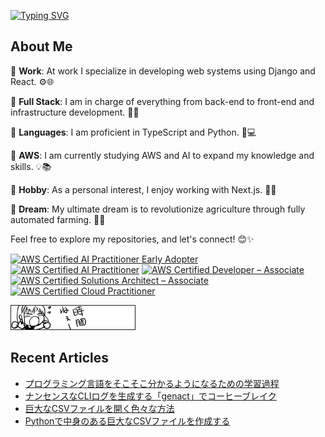 [![Typing SVG](https://readme-typing-svg.demolab.com?font=Fira+Code&pause=1000&width=435&lines=Hello+%E3%81%93%E3%82%93%E3%81%AB%E3%81%A1%E3%81%AF+%E4%BD%A0%E5%A5%BD+halo+%EC%95%88%EB%85%95%ED%95%98%EC%84%B8%EC%9A%94)](https://git.io/typing-svg)

## About Me

🌟 **Work**: At work I specialize in developing web systems using Django and React. ⚙️🌐

🌟 **Full Stack**: I am in charge of everything from back-end to front-end and infrastructure development. 💪🎨

🌟 **Languages**: I am proficient in TypeScript and Python. 🚀💻

🌟 **AWS**: I am currently studying AWS and AI to expand my knowledge and skills. 💡📚

🌟 **Hobby**: As a personal interest, I enjoy working with Next.js. 🌟🚀

🌟 **Dream**: My ultimate dream is to revolutionize agriculture through fully automated farming. 🚜🌾


Feel free to explore my repositories, and let's connect! 😊✨

<!--START_SECTION:badges-->

[![AWS Certified AI Practitioner Early Adopter](https://images.credly.com/size/110x110/images/834f2c8d-2d2c-4ce7-9580-02a351c31626/image.png)](http://www.credly.com/badges/d4dad338-eb13-4fbd-b9d1-ca5b79c8c6e4 "AWS Certified AI Practitioner Early Adopter")
[![AWS Certified AI Practitioner](https://images.credly.com/size/110x110/images/4d4693bb-530e-4bca-9327-de07f3aa2348/image.png)](http://www.credly.com/badges/75ffeab8-7424-4b04-969a-317161af9edd "AWS Certified AI Practitioner")
[![AWS Certified Developer – Associate](https://images.credly.com/size/110x110/images/b9feab85-1a43-4f6c-99a5-631b88d5461b/image.png)](http://www.credly.com/badges/eca51682-59a2-4581-977d-626f59bd0b16 "AWS Certified Developer – Associate")
[![AWS Certified Solutions Architect – Associate](https://images.credly.com/size/110x110/images/0e284c3f-5164-4b21-8660-0d84737941bc/image.png)](http://www.credly.com/badges/3dd7978d-af3e-48a3-b104-97e53f4c6533 "AWS Certified Solutions Architect – Associate")
[![AWS Certified Cloud Practitioner](https://images.credly.com/size/110x110/images/00634f82-b07f-4bbd-a6bb-53de397fc3a6/image.png)](http://www.credly.com/badges/42d0a0f6-afa4-4ab0-bd9e-396c9bc4f58c "AWS Certified Cloud Practitioner")
<!--END_SECTION:badges-->
  

[![時間ねぇー](https://raw.githubusercontent.com/EveSquare/evesquare/main/image/EmbeddedImage.png)](https://sites.google.com/view/happy-busy/)

## Recent Articles

<!-- BLOG-POST-LIST:START -->
- [プログラミング言語をそこそこ分かるようになるための学習過程](https://qiita.com/evesquare/items/e0899478fa5ac0da8cb1)
- [ナンセンスなCLIログを生成する「genact」でコーヒーブレイク](https://qiita.com/evesquare/items/a7c626d8b91bdab3f5ad)
- [巨大なCSVファイルを開く色々な方法](https://qiita.com/evesquare/items/0bc502a010898efc096a)
- [Pythonで中身のある巨大なCSVファイルを作成する](https://qiita.com/evesquare/items/67552dbccb3a7c326703)
<!-- BLOG-POST-LIST:END -->
